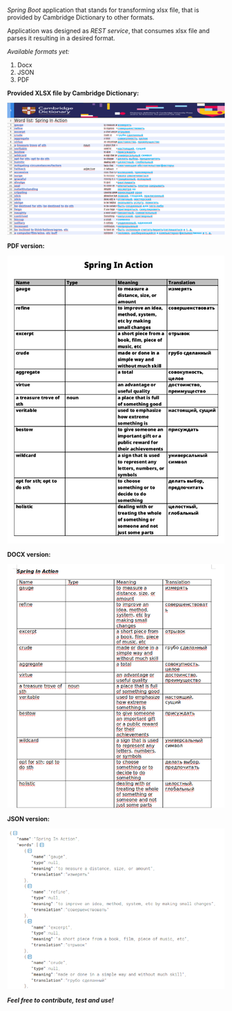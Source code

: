 _Spring Boot_ application that stands for transforming xlsx file, that is provided by Cambridge Dictionary to other formats.

Application was designed as _REST service_, that consumes xlsx file and parses it resulting in a desired format.

_Available formats yet:_
1. Docx
2. JSON
3. PDF

**Provided XLSX file by Cambridge Dictionary:**

![Alt text](assets/xlsx_format.png?raw=true "XLSX format")

**PDF version:**

![Alt text](assets/pdf_version.png?raw=true "PDF version") 

**DOCX version:**

![Alt text](assets/docx_version.png?raw=true "DOCX version")

**JSON version:**

![Alt text](assets/json_version.png?raw=true "JSON version")

_**Feel free to contribute, test and use!**_